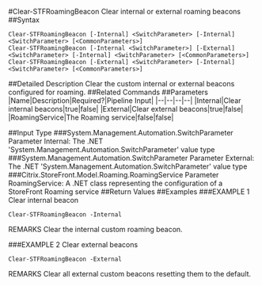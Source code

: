 #Clear-STFRoamingBeacon
Clear internal or external roaming beacons
##Syntax
```Clear-STFRoamingBeacon [-Internal] <SwitchParameter> [-Internal] <SwitchParameter> [<CommonParameters>]
Clear-STFRoamingBeacon [-Internal <SwitchParameter>] [-External] <SwitchParameter> [-Internal] <SwitchParameter> [<CommonParameters>]
Clear-STFRoamingBeacon [-External] <SwitchParameter> [-Internal] <SwitchParameter> [<CommonParameters>]
```
##Detailed Description
Clear the custom internal or external beacons configured for roaming.
##Related Commands
##Parameters
|Name|Description|Required?|Pipeline Input||--|--|--|--||Internal|Clear internal beacons|true|false||External|Clear external beacons|true|false||RoamingService|The Roaming service|false|false|##Input Type
###System.Management.Automation.SwitchParameter
Parameter Internal: The .NET 'System.Management.Automation.SwitchParameter' value type
###System.Management.Automation.SwitchParameter
Parameter External: The .NET 'System.Management.Automation.SwitchParameter' value type
###Citrix.StoreFront.Model.Roaming.RoamingService
Parameter RoamingService: A .NET class representing the configuration of a StoreFront Roaming service
##Return Values
##Examples
###EXAMPLE 1 Clear internal beacon
```Clear-STFRoamingBeacon -Internal
```
REMARKS
Clear the internal custom roaming beacon.
###EXAMPLE 2 Clear external beacons
```Clear-STFRoamingBeacon -External
```
REMARKS
Clear all external custom beacons resetting them to the default.
